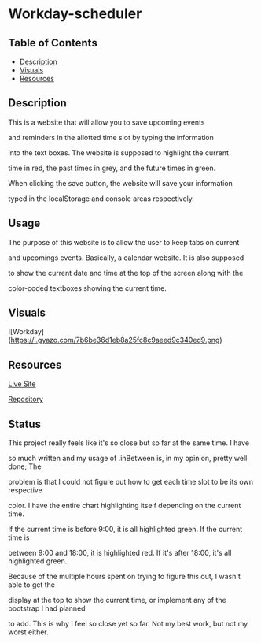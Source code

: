 # Workday-scheduler

## Table of Contents
- [Description](#description)
- [Visuals](#visuals)
- [Resources](#resources)

## Description

This is a website that will allow you to save upcoming events

and reminders in the allotted time slot by typing the information

into the text boxes. The website is supposed to highlight the current

time in red, the past times in grey, and the future times in green.

When clicking the save button, the website will save your information

typed in the localStorage and console areas respectively.

## Usage

The purpose of this website is to allow the user to keep tabs on current

and upcomings events. Basically, a calendar website. It is also supposed

to show the current date and time at the top of the screen along with the

color-coded textboxes showing the current time. 

## Visuals
![Workday] (https://i.gyazo.com/7b6be36d1eb8a25fc8c9aeed9c340ed9.png)

## Resources

[Live Site](https://nicklthompson.github.io/workday_scheduler/)

[Repository](https://github.com/NickLThompson/workday_scheduler)

## Status

This project really feels like it's so close but so far at the same time. I have 

so much written and my usage of .inBetween is, in my opinion, pretty well done; The

problem is that I could not figure out how to get each time slot to be its own respective

color. I have the entire chart highlighting itself depending on the current time. 

If the current time is before 9:00, it is all highlighted green. If the current time is

between 9:00 and 18:00, it is highlighted red. If it's after 18:00, it's all highlighted green.

Because of the multiple hours spent on trying to figure this out, I wasn't able to get the 

display at the top to show the current time, or implement any of the bootstrap I had planned 

to add. This is why I feel so close yet so far. Not my best work, but not my worst either. 
